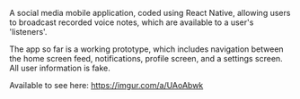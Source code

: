 A social media mobile application, coded using React Native, allowing users to broadcast recorded voice notes, which are available to a user's 'listeners'.

The app so far is a working prototype, which includes navigation between the home screen feed, notifications, profile screen, and a settings screen. All user information is fake.

Available to see here: https://imgur.com/a/UAoAbwk
